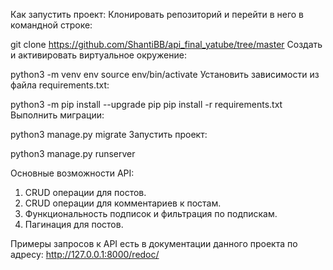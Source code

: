 Как запустить проект:
Клонировать репозиторий и перейти в него в командной строке:

git clone https://github.com/ShantiBB/api_final_yatube/tree/master
Cоздать и активировать виртуальное окружение:

python3 -m venv env
source env/bin/activate
Установить зависимости из файла requirements.txt:

python3 -m pip install --upgrade pip
pip install -r requirements.txt
Выполнить миграции:

python3 manage.py migrate
Запустить проект:

python3 manage.py runserver

Основные возможности API:
1. CRUD операции для постов.
2. CRUD операции для комментариев к постам.
3. Функциональность подписок и фильтрация по подпискам.
4. Пагинация для постов.

Примеры запросов к API есть в документации данного проекта по адресу: http://127.0.0.1:8000/redoc/
